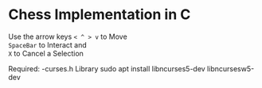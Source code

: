 Chess Implementation in C
=========================

Use the arrow keys `< ^ > v` to Move \
`SpaceBar` to Interact and \
`X` to Cancel a Selection

Required: 
-curses.h Library
sudo apt install libncurses5-dev libncursesw5-dev
